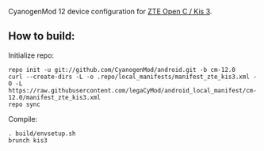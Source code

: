CyanogenMod 12 device configuration for [ZTE Open C / Kis 3](http://www.modaco.com/topic/373968-cyanogenmod-12/).

How to build:
-------------

Initialize repo:

    repo init -u git://github.com/CyanogenMod/android.git -b cm-12.0
    curl --create-dirs -L -o .repo/local_manifests/manifest_zte_kis3.xml -O -L https://raw.githubusercontent.com/legaCyMod/android_local_manifest/cm-12.0/manifest_zte_kis3.xml
    repo sync

Compile:

    . build/envsetup.sh
    brunch kis3
